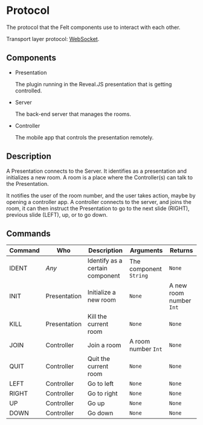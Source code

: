 # Protocol
The protocol that the Felt components use to interact with each other.

Transport layer protocol: [WebSocket](https://en.wikipedia.org/wiki/WebSocket).

## Components

* Presentation

   The plugin running in the Reveal.JS presentation that is getting controlled.
* Server

   The back-end server that manages the rooms.
* Controller

   The mobile app that controls the presentation remotely.

## Description
A Presentation connects to the Server. It identifies as a presentation and initializes a new room.
A room is a place where the Controller(s) can talk to the Presentation.

It notifies the user of the room number, and the user takes action, maybe by opening a controller app.
A controller connects to the server, and joins the room, it can then instruct the Presentation to go to the next slide (RIGHT), previous slide (LEFT), up, or to go down.

## Commands

|Command|Who|Description|Arguments|Returns|
|---|---|---|---|---|
|IDENT|_Any_|Identify as a certain component|The component `String`|`None`|
|INIT|Presentation|Initialize a new room|`None`|A new room number `Int`|
|KILL|Presentation|Kill the current room|`None`|`None`|
|JOIN|Controller|Join a room|A room number `Int`|`None`|
|QUIT|Controller|Quit the current room|`None`|`None`|
|LEFT|Controller|Go to left|`None`|`None`|
|RIGHT|Controller|Go to right|`None`|`None`|
|UP|Controller|Go up|`None`|`None`|
|DOWN|Controller|Go down|`None`|`None`|
